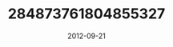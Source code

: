 ---
title: "284873761804855327"
image: "2012-09-21 08.20.20 284873761804855327_46248401"
date: "2012-09-21"
type: "photo"
---